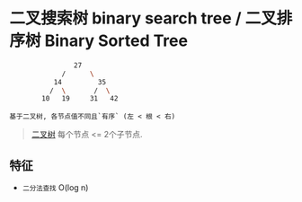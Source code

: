 # 二叉搜索树 binary search tree / 二叉排序树 Binary Sorted Tree

```bash
                27
             /      \
           14         35
          /  \       /  \
        10   19     31   42
```

    基于二叉树, 各节点值不同且`有序` (左 < 根 < 右)

> [二叉树](ds-binary-tree.md) 每个节点 <= 2个子节点.  

## 特征

- `二分法查找` O(log n)
